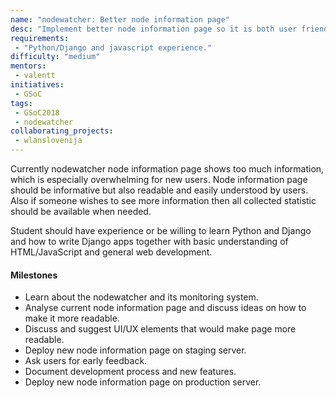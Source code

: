 ```yaml
---
name: "nodewatcher: Better node information page"
desc: "Implement better node information page so it is both user friendly and more readable."
requirements:
 - "Python/Django and javascript experience."
difficulty: "medium"
mentors:
 - valentt
initiatives:
 - GSoC
tags:
 - GSoC2018
 - nodewatcher
collaborating_projects:
 - wlanslovenija
---
```


Currently nodewatcher node information page shows too much information, which is especially overwhelming for new users. Node information page should be informative but also readable and easily understood by users. Also if someone wishes to see more information then all collected statistic should be available when needed.

Student should have experience or be willing to learn Python and Django and how to write Django apps together with basic understanding of HTML/JavaScript and general web development. 

#### Milestones

* Learn about the nodewatcher and its monitoring system.
* Analyse current node information page and discuss ideas on how to make it more readable.
* Discuss and suggest UI/UX elements that would make page more readable.
* Deploy new node information page on staging server.
* Ask users for early feedback.
* Document development process and new features.
* Deploy new node information page on production server.
